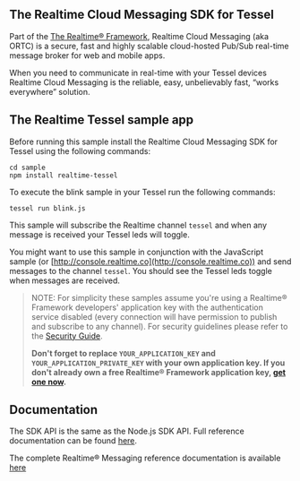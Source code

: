 ## The Realtime Cloud Messaging SDK for Tessel
Part of the [The Realtime® Framework](http://framework.realtime.co), Realtime Cloud Messaging (aka ORTC) is a secure, fast and highly scalable cloud-hosted Pub/Sub real-time message broker for web and mobile apps.

When you need to communicate in real-time with your Tessel devices Realtime Cloud Messaging is the reliable, easy, unbelievably fast, “works everywhere” solution.

## The Realtime Tessel sample app
Before running this sample install the Realtime Cloud Messaging SDK for Tessel using the following commands:


    cd sample
    npm install realtime-tessel
    

To execute the blink sample in your Tessel run the following commands:


    tessel run blink.js


This sample will subscribe the Realtime channel `tessel` and when any message is received your Tessel leds will toggle. 

You might want to use this sample in conjunction with the JavaScript sample (or [http://console.realtime.co](http://console.realtime.co)) and send messages to the channel `tessel`. You should see the Tessel leds toggle when messages are received.

> NOTE: For simplicity these samples assume you're using a Realtime® Framework developers' application key with the authentication service disabled (every connection will have permission to publish and subscribe to any channel). For security guidelines please refer to the [Security Guide](http://messaging-public.realtime.co/documentation/starting-guide/security.html). 
> 
> **Don't forget to replace `YOUR_APPLICATION_KEY` and `YOUR_APPLICATION_PRIVATE_KEY` with your own application key. If you don't already own a free Realtime® Framework application key, [get one now](https://accounts.realtime.co/signup/).**

## Documentation
The SDK API is the same as the Node.js SDK API. Full reference documentation can be found [here](http://messaging-public.realtime.co/documentation/nodejs/2.1.0/OrtcClient.html).

The complete Realtime® Messaging reference documentation is available [here](http://framework.realtime.co/messaging/#documentation)